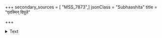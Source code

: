 +++
secondary_sources = [ "MSS_7873",]
jsonClass = "Subhaashita"
title = "एतस्मिन् विपुले"

+++

<details><summary>Text</summary>

एतस्मिन् विपुले प्लवंगमकुले जातो गुणैरग्रणीर् एकः क्वापि कपिः स कोऽपि मरुतां वन्द्यो मरुन्नन्दनः।  
केलिप्राङ्गणवापिकावदभवद् यस्याम्भसां भर्तरि द्राक्कल्लोलविकारकल्पितजगत्कम्पेऽपि झम्पारसः॥
</details>
